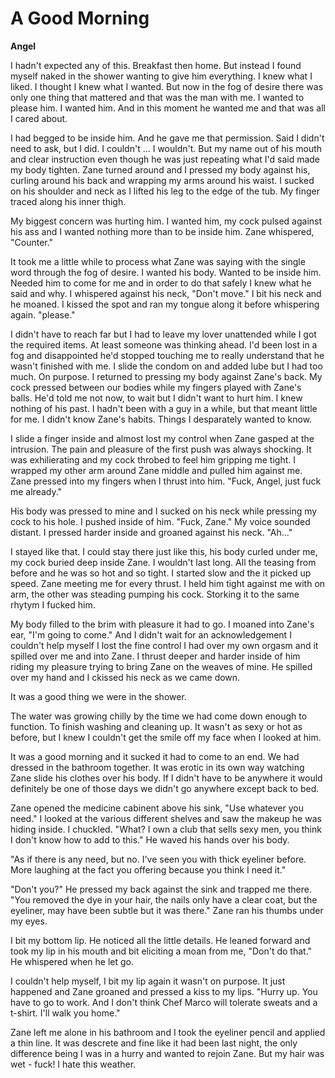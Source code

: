# A Good Morning

**Angel**

I hadn't expected any of this.  Breakfast then home.  But instead I found myself naked in the shower wanting to give him everything.  I knew what I liked.  I thought I knew what I wanted.  But now in the fog of desire there was only one thing that mattered and that was the man with me.  I wanted to please him.  I wanted him.  And in this moment he wanted me and that was all I cared about.

I had begged to be inside him.  And he gave me that permission.  Said I didn't need to ask, but I did.  I couldn't ... I wouldn't.  But my name out of his mouth and clear instruction even though he was just repeating what I'd said made my body tighten.  Zane turned around and I pressed my body against his, curling around his back and wrapping my arms around his waist.  I sucked on his shoulder and neck as I lifted his leg to the edge of the tub.  My finger traced along his inner thigh.

My biggest concern was hurting him.  I wanted him, my cock pulsed against his ass and I wanted nothing more than to be inside him.  Zane whispered, "Counter."

It took me a little while to process what Zane was saying with the single word through the fog of desire.  I wanted his body.  Wanted to be inside him.  Needed him to come for me and in order to do that safely I knew what he said and why. I whispered against his neck, "Don't move."  I bit his neck and he moaned. I kissed the spot and ran my tongue along it before whispering again. "please."

I didn't have to reach far but I had to leave my lover unattended while I got the required items.  At least someone was thinking ahead.  I'd been lost in a fog and disappointed he'd stopped touching me to really understand that he wasn't finished with me.  I slide the condom on and added lube but I had too much.  On purpose.  I returned to pressing my body against Zane's back.  My cock pressed between our bodies while my fingers played with Zane's balls.  He'd told me not now, to wait but I didn't want to hurt him.  I knew nothing of his past.  I hadn't been with a guy in a while, but that meant little for me.  I didn't know Zane's habits.  Things I desparately wanted to know.

I slide a finger inside and almost lost my control when Zane gasped at the intrusion.  The pain and pleasure of the first push was always shocking.  It was exhilierating and my cock throbed to feel him gripping me tight.  I wrapped my other arm around Zane middle and pulled him against me.  Zane pressed into my fingers when I thrust into him.  "Fuck, Angel, just fuck me already."

His body was pressed to mine and I sucked on his neck while pressing my cock to his hole.  I pushed inside of him.  "Fuck, Zane."  My voice sounded distant.  I pressed harder inside and groaned against his neck.  "Ah..."

I stayed like that.  I could stay there just like this, his body curled under me, my cock buried deep inside Zane.  I wouldn't last long.  All the teasing from before and he was so hot and so tight.  I started slow and the it picked up speed.  Zane meeting me for every thrust.  I held him tight against me with on arm, the other was steading pumping his cock.  Storking it to the same rhytym I fucked him.

My body filled to the brim with pleasure it had to go.  I moaned into Zane's ear, "I'm going to come."  And I didn't wait for an acknowledgement I couldn't help myself I lost the fine control I had over my own orgasm and it spilled over me and into Zane.  I thrust deeper and harder inside of him riding my pleasure trying to bring Zane on the weaves of mine.  He spilled over my hand and I ckissed his neck as we came down.

It was a good thing we were in the shower.

The water was growing chilly by the time we had come down enough to function.  To finish washing and cleaning up.  It wasn't as sexy or hot as before, but I knew I couldn't get the smile off my face when I looked at him.

It was a good morning and it sucked it had to come to an end.  We had dressed in the bathroom together.  It was erotic in its own way watching Zane slide his clothes over his body.  If I didn't have to be anywhere it would definitely be one of those days we didn't go anywhere except back to bed.

Zane opened the medicine cabinent above his sink, "Use whatever you need."  I looked at the various different shelves and saw the makeup he was hiding inside.  I chuckled.  "What?  I own a club that sells sexy men, you think I don't know how to add to this."  He waved his hands over his body.

"As if there is any need, but no.  I've seen you with thick eyeliner before.  More laughing at the fact you offering because you think I need it."

"Don't you?"  He pressed my back against the sink and trapped me there.  "You removed the dye in your hair, the nails only have a clear coat, but the eyeliner, may have been subtle but it was there."  Zane ran his thumbs under my eyes.

I bit my bottom lip.  He noticed all the little details.  He leaned forward and took my lip in his mouth and bit eliciting a moan from me, "Don't do that."  He whispered when he let go.

I couldn't help myself, I bit my lip again it wasn't on purpose.  It just happened and Zane groaned and pressed a kiss to my lips.  "Hurry up.  You have to go to work.  And I don't think Chef Marco will tolerate sweats and a t-shirt.  I'll walk you home."

Zane left me alone in his bathroom and I took the eyeliner pencil and applied a thin line.  It was descrete and fine like it had been last night, the only difference being I was in a hurry and wanted to rejoin Zane.  But my hair was wet - fuck!  I hate this weather.

